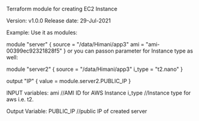 Terraform module for creating EC2 Instance

Version: v1.0.0 
Release date: 29-Jul-2021

Example:
Use it as modules:

module "server" {
    source = "/data/Himani/app3"
    ami = "ami-00399ec92321828f5"
}
 or you can passon parameter for Instance type as well:

module "server2" {
    source = "/data/Himani/app3"
    i_type = "t2.nano"
}

output "IP" {
 value = module.server2.PUBLIC_IP
}

INPUT variables: 
ami //AMI ID for AWS Instance
i_type //Instance type for aws i.e. t2.

Output Variable:
PUBLIC_IP   //public IP of created server